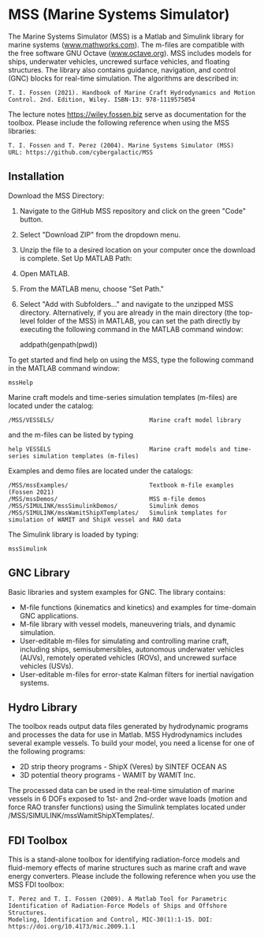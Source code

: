 # MSS (Marine Systems Simulator)

The Marine Systems Simulator (MSS) is a Matlab and Simulink library for marine systems (www.mathworks.com). The m-files are compatible with the free software GNU Octave (www.octave.org). MSS includes models for ships, underwater vehicles, uncrewed surface vehicles, and floating structures. The library also contains guidance, navigation, and control (GNC) blocks for real-time simulation. The algorithms are described in:

    T. I. Fossen (2021). Handbook of Marine Craft Hydrodynamics and Motion Control. 2nd. Edition, Wiley. ISBN-13: 978-1119575054

The lecture notes https://wiley.fossen.biz serve as documentation for the toolbox. Please include the following reference when using the MSS libraries: 

    T. I. Fossen and T. Perez (2004). Marine Systems Simulator (MSS)
    URL: https://github.com/cybergalactic/MSS

 Installation
-
Download the MSS Directory:
1. Navigate to the GitHub MSS repository and click on the green "Code" button.
2. Select "Download ZIP" from the dropdown menu.
3. Unzip the file to a desired location on your computer once the download is complete.
Set Up MATLAB Path:
1. Open MATLAB.
2. From the MATLAB menu, choose "Set Path."
3. Select "Add with Subfolders…" and navigate to the unzipped MSS directory. Alternatively, if you are already in the main directory (the top-level folder of the MSS) in MATLAB, you can set the path directly by executing the following command in the MATLAB command window:

    addpath(genpath(pwd))

To get started and find help on using the MSS, type the following command in the MATLAB command window:

    mssHelp

Marine craft models and time-series simulation templates (m-files) are located under the catalog:

    /MSS/VESSELS/                           Marine craft model library

and the m-files can be listed by typing

    help VESSELS                            Marine craft models and time-series simulation templates (m-files)

Examples and demo files are located under the catalogs: 

    /MSS/mssExamples/                       Textbook m-file examples (Fossen 2021)  
    /MSS/mssDemos/                          MSS m-file demos
    /MSS/SIMULINK/mssSimulinkDemos/         Simulink demos  
    /MSS/SIMULINK/mssWamitShipXTemplates/   Simulink templates for simulation of WAMIT and ShipX vessel and RAO data
    
The Simulink library is loaded by typing:

    mssSimulink  


 GNC Library
-

Basic libraries and system examples for GNC. The library contains:

- M-file functions (kinematics and kinetics) and examples for time-domain GNC applications.
- M-file library with vessel models, maneuvering trials, and dynamic simulation.
- User-editable m-files for simulating and controlling marine craft, including ships, semisubmersibles, autonomous underwater vehicles (AUVs), remotely operated vehicles (ROVs), and uncrewed surface vehicles (USVs).
- User-editable m-files for error-state Kalman filters for inertial navigation systems.

 Hydro Library
-

The toolbox reads output data files generated by hydrodynamic programs and processes the data for use in Matlab. MSS Hydrodynamics includes several example vessels. To build your model, you need a license for one of the following programs:

- 2D strip theory programs - ShipX (Veres) by SINTEF OCEAN AS
- 3D potential theory programs - WAMIT by WAMIT Inc.

The processed data can be used in the real-time simulation of marine vessels in 6 DOFs exposed to 1st- and 2nd-order wave loads (motion and force RAO transfer functions) using the Simulink templates located under /MSS/SIMULINK/mssWamitShipXTemplates/.

FDI Toolbox
-
This is a stand-alone toolbox for identifying radiation-force models and fluid-memory effects of marine structures such as marine craft and wave energy converters. Please include the following reference when you use the MSS FDI toolbox:
 
    T. Perez and T. I. Fossen (2009). A Matlab Tool for Parametric Identification of Radiation-Force Models of Ships and Offshore Structures. 
    Modeling, Identification and Control, MIC-30(1):1-15. DOI: https://doi.org/10.4173/mic.2009.1.1 
